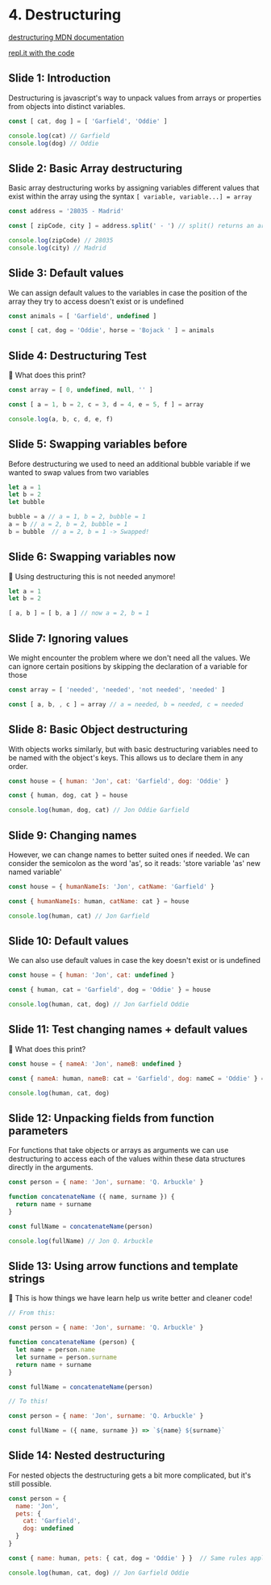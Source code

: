 # 4. Destructuring

[destructuring MDN documentation](https://www.google.com/search?q=mdn+destructuring&oq=mdn+destr&aqs=chrome.0.0j69i57j0l2j69i60l2.1179j0j4&sourceid=chrome&ie=UTF-8)

[repl.it with the code](https://repl.it/@pedro_rodalia/4-Destructuring)

## Slide 1: Introduction

Destructuring is javascript's way to unpack values from arrays or properties from objects into distinct variables.

```js
const [ cat, dog ] = [ 'Garfield', 'Oddie' ]

console.log(cat) // Garfield
console.log(dog) // Oddie
```

## Slide 2: Basic Array destructuring

Basic array destructuring works by assigning variables different values that exist within the array using the syntax `[ variable, variable...] = array`

```js
const address = '28035 - Madrid'

const [ zipCode, city ] = address.split(' - ') // split() returns an array

console.log(zipCode) // 28035
console.log(city) // Madrid
```


## Slide 3: Default values

We can assign default values to the variables in case the position of the array they try to access doesn't exist or is undefined

```js
const animals = [ 'Garfield', undefined ]

const [ cat, dog = 'Oddie', horse = 'Bojack ' ] = animals
```


## Slide 4: Destructuring Test

🤔 What does this print?

```js
const array = [ 0, undefined, null, '' ]

const [ a = 1, b = 2, c = 3, d = 4, e = 5, f ] = array

console.log(a, b, c, d, e, f)
```


## Slide 5: Swapping variables before

Before destructuring we used to need an additional bubble variable if we wanted to swap values from two variables

```js
let a = 1
let b = 2
let bubble

bubble = a // a = 1, b = 2, bubble = 1
a = b // a = 2, b = 2, bubble = 1
b = bubble  // a = 2, b = 1 -> Swapped!
```

## Slide 6: Swapping variables now

🎉 Using destructuring this is not needed anymore!

```js
let a = 1
let b = 2

[ a, b ] = [ b, a ] // now a = 2, b = 1
```


## Slide 7: Ignoring values

We might encounter the problem where we don't need all the values. We can ignore certain positions by skipping the declaration of a variable for those

```js
const array = [ 'needed', 'needed', 'not needed', 'needed' ]

const [ a, b, , c ] = array // a = needed, b = needed, c = needed
```


## Slide 8: Basic Object destructuring

With objects works similarly, but with basic destructuring variables need to be named with the object's keys. This allows us to declare them in any order.

```js
const house = { human: 'Jon', cat: 'Garfield', dog: 'Oddie' }

const { human, dog, cat } = house

console.log(human, dog, cat) // Jon Oddie Garfield
```


## Slide 9: Changing names

However, we can change names to better suited ones if needed. We can consider the semicolon as the word 'as', so it reads: 'store variable 'as' new named variable'

```js
const house = { humanNameIs: 'Jon', catName: 'Garfield' }

const { humanNameIs: human, catName: cat } = house

console.log(human, cat) // Jon Garfield
```


## Slide 10: Default values

We can also use default values in case the key doesn't exist or is undefined

```js
const house = { human: 'Jon', cat: undefined }

const { human, cat = 'Garfield', dog = 'Oddie' } = house

console.log(human, cat, dog) // Jon Garfield Oddie
```


## Slide 11: Test changing names + default values

🤔 What does this print?

```js
const house = { nameA: 'Jon', nameB: undefined }

const { nameA: human, nameB: cat = 'Garfield', dog: nameC = 'Oddie' } = house

console.log(human, cat, dog)
```


## Slide 12: Unpacking fields from function parameters

For functions that take objects or arrays as arguments we can use destructuring to access each of the values within these data structures directly in the arguments.

```js
const person = { name: 'Jon', surname: 'Q. Arbuckle' }

function concatenateName ({ name, surname }) {
  return name + surname
}

const fullName = concatenateName(person)

console.log(fullName) // Jon Q. Arbuckle
```


## Slide 13: Using arrow functions and template strings

🎉 This is how things we have learn help us write better and cleaner code!

```js
// From this:

const person = { name: 'Jon', surname: 'Q. Arbuckle' }

function concatenateName (person) {
  let name = person.name
  let surname = person.surname
  return name + surname
}

const fullName = concatenateName(person)

// To this!

const person = { name: 'Jon', surname: 'Q. Arbuckle' }

const fullName = ({ name, surname }) => `${name} ${surname}`
```

## Slide 14: Nested destructuring

For nested objects the destructuring gets a bit more complicated, but it's still possible.

```js
const person = {
  name: 'Jon',
  pets: {
    cat: 'Garfield',
    dog: undefined
  }
}

const { name: human, pets: { cat, dog = 'Oddie' } }  // Same rules apply!

console.log(human, cat, dog) // Jon Garfield Oddie
```
